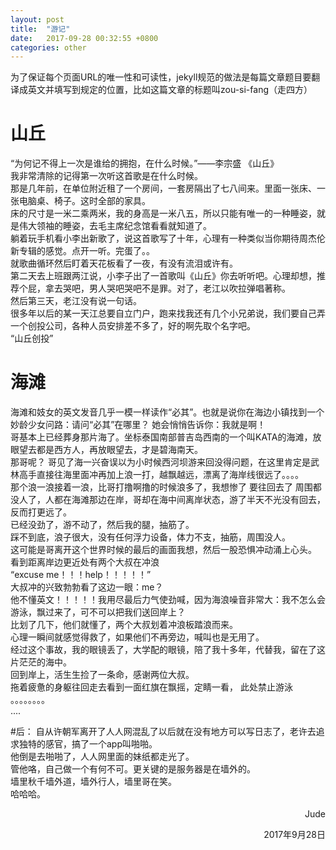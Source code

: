 ```yaml
---
layout: post
title:  "游记"
date:   2017-09-28 00:32:55 +0800
categories: other
---
```

为了保证每个页面URL的唯一性和可读性，jekyll规范的做法是每篇文章题目要翻译成英文并填写到规定的位置，比如这篇文章的标题叫zou-si-fang（走四方）
 
# 山丘
“为何记不得上一次是谁给的拥抱，在什么时候。”——李宗盛 《山丘》  
我非常清除的记得第一次听这首歌是在什么时候。  
那是几年前，在单位附近租了一个房间，一套房隔出了七八间来。里面一张床、一张电脑桌、椅子。这时全部的家具。  
床的尺寸是一米二乘两米，我的身高是一米八五，所以只能有唯一的一种睡姿，就是伟大领袖的睡姿，去毛主席纪念馆看看就知道了。  
躺着玩手机看小李出新歌了，说这首歌写了十年，心理有一种类似当你期待周杰伦新专辑的感觉。点开一听。完蛋了。。  
就歌曲循环然后盯着天花板看了一夜，有没有流泪或许有。  
第二天去上班跟两江说，小李子出了一首歌叫《山丘》你去听听吧。心理却想，推荐个屁，拿去哭吧，男人哭吧哭吧不是罪。对了，老江以吹拉弹唱著称。  
然后第三天，老江没有说一句话。  
很多年以后的某一天江总要自立门户，跑来找我还有几个小兄弟说，我们要自己弄一个创投公司，各种人员安排差不多了，好的啊先取个名字吧。  
“山丘创投”  

# 海滩
海滩和妓女的英文发音几乎一模一样读作“必其”。也就是说你在海边小镇找到一个妙龄少女问路：请问“必其”在哪里？ 她会悄悄告诉你：我就是啊！  
哥基本上已经葬身那片海了。坐标泰国南部普吉岛西南的一个叫KATA的海滩，放眼望去都是西方人，再放眼望去，才是碧海南天。  
那哥呢？ 哥见了海一兴奋误以为小时候西河坝游来回没得问题，在这里肯定是武林高手直接往海里面冲再加上浪一打，越飘越远，漂离了海岸线很远了。。。。  
那个浪一浪接着一浪，比哥打撸啊撸的时候浪多了，我想惨了 要往回去了 周围都没人了，人都在海滩那边在岸，哥却在海中间离岸状态，游了半天不光没有回去，反而打更远了。  
已经没劲了，游不动了，然后我的腿，抽筋了。  
踩不到底，浪子很大，没有任何浮力设备，体力不支，抽筋，周围没人。  
这可能是哥离开这个世界时候的最后的画面我想，然后一股恐惧冲动涌上心头。  
看到距离岸边更近处有两个大叔在冲浪  
“excuse me！！！help！！！！！”  
大叔冲的兴致勃勃看了这边一眼：me？  
他不懂英文！！！！！我用尽最后力气使劲喊，因为海浪噪音非常大：我不怎么会游泳，飘过来了，可不可以把我们送回岸上？  
比划了几下，他们就懂了，两个大叔划着冲浪板踏浪而来。  
心理一瞬间就感觉得救了，如果他们不再旁边，喊叫也是无用了。  
经过这个事故，我的眼镜丢了，大学配的眼镜，陪了我十多年，代替我，留在了这片茫茫的海中。  
回到岸上，活生生捡了一条命，感谢两位大叔。  
拖着疲惫的身躯往回走去看到一面红旗在飘摇，定睛一看， 此处禁止游泳  
。。。。。。。。  
....


#后：
自从许朝军离开了人人网混乱了以后就在没有地方可以写日志了，老许去追求独特的感官，搞了一个app叫啪啪。  
他倒是去啪啪了，人人网里面的妹纸都走光了。  
管他咯，自己做一个有何不可。更关键的是服务器是在墙外的。  
墙里秋千墙外道，墙外行人，墙里哥在笑。  
哈哈哈。  
<p align="right">Jude</p> 
<p align="right">2017年9月28日</p>
